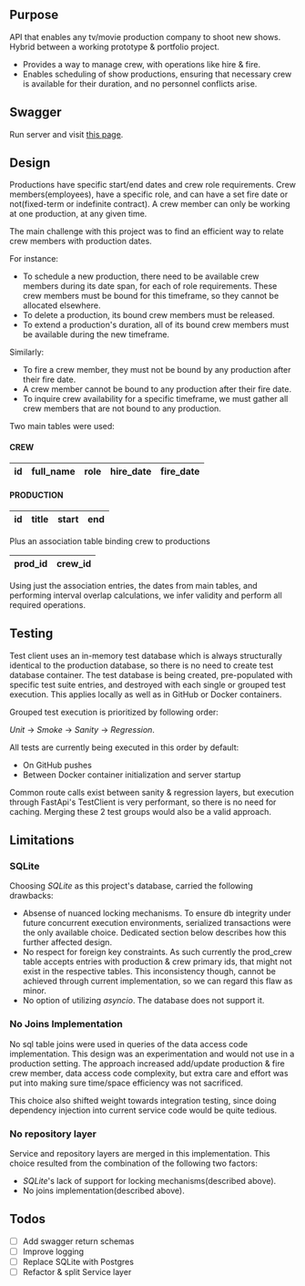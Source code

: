 ## Purpose
API that enables any tv/movie production company to shoot new shows. Hybrid between a working prototype & portfolio 
  project.
- Provides a way to manage crew, with operations like hire & fire. 
- Enables scheduling of show productions, ensuring that necessary crew is available for their duration, and no 
  personnel conflicts arise.


## Swagger
Run server and visit [this page](http://127.0.0.1:80/docs).


## Design
Productions have specific start/end dates and crew role requirements. Crew members(employees), have a specific role, 
and can have a set fire date or not(fixed-term or indefinite contract). A crew member can only be working at one 
production, at any given time.

The main challenge with this project was to find an efficient way to relate crew members with production dates.

For instance: 
- To schedule a new production, there need to be available crew members during its date span, for each of role 
  requirements. These crew members must be bound for this timeframe, so they cannot be allocated elsewhere.
- To delete a production, its bound crew members must be released.
- To extend a production's duration, all of its bound crew members must be available during the new timeframe.

Similarly:
- To fire a crew member, they must not be bound by any production after their fire date.
- A crew member cannot be bound to any production after their fire date.
- To inquire crew availability for a specific timeframe, we must gather all crew members that are not bound to any 
  production.

Two main tables were used:

#### CREW

| id | full_name          | role          | hire_date | fire_date  |
|----|--------------------|---------------|-----------|------------|

#### PRODUCTION

| id | title             | start      | end        |
|----|-------------------|------------|------------|

Plus an association table binding crew to productions

| prod_id | crew_id |
|---------|---------|

Using just the association entries, the dates from main tables, and performing interval overlap calculations, we infer
validity and perform all required operations.


## Testing
Test client uses an in-memory test database which is always structurally identical to the production database, so there 
is no need to create test database container. 
The test database is being created, pre-populated with specific test suite entries, and destroyed with each single or 
grouped test execution. This applies locally as well as in GitHub or Docker containers. 

Grouped test execution is prioritized by following order:

*Unit* &rarr; *Smoke* &rarr; *Sanity* &rarr; *Regression*. 

All tests are currently being executed in this order by default: 
- On GitHub pushes 
- Between Docker container initialization and server startup

Common route calls exist between sanity & regression layers, but execution through FastApi's TestClient is very 
performant, so there is no need for caching. Merging these 2 test groups would also be a valid approach.


## Limitations

### SQLite
Choosing *SQLite* as this project's database, carried the following drawbacks:
- Absense of nuanced locking mechanisms. To ensure db integrity under future concurrent execution environments, 
  serialized transactions were the only available choice. Dedicated section below describes how this further affected 
  design. 
- No respect for foreign key constraints. As such currently the prod_crew table accepts entries with production & crew 
  primary ids, that might not exist in the respective tables. This inconsistency though, cannot be achieved through
  current implementation, so we can regard this flaw as minor.
- No option of utilizing *asyncio*. The database does not support it.

### No Joins Implementation
No sql table joins were used in queries of the data access code implementation. This design was an experimentation and 
would not use in a production setting. The approach increased add/update production & fire crew member, data access 
code complexity, but extra care and effort was put into making sure time/space efficiency was not sacrificed. 

This choice also shifted weight towards integration testing, since doing dependency injection into current service 
code would be quite tedious.

### No repository layer
Service and repository layers are merged in this implementation. This choice resulted from the combination of the 
following two factors:
- *SQLite*'s lack of support for locking mechanisms(described above).
- No joins implementation(described above).


## Todos

- [ ] Add swagger return schemas
- [ ] Improve logging
- [ ] Replace SQLite with Postgres
- [ ] Refactor & split Service layer
